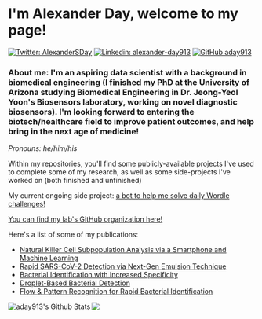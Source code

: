 # I'm Alexander Day, welcome to my page!  

[![Twitter: AlexanderSDay](https://img.shields.io/twitter/follow/AlexanderSDay?style=social)](https://twitter.com/AlexanderSDay)
[![Linkedin: alexander-day913](https://img.shields.io/badge/alexanderday913-blue?style=flat-square&logo=Linkedin&logoColor=white&link=https://www.linkedin.com/in/alexander-day913/)](https://www.linkedin.com/in/alexander-day913/)
[![GitHub aday913](https://img.shields.io/github/followers/aday913?label=follow&style=social)](https://github.com/aday913)

### About me: I'm an aspiring data scientist with a background in biomedical engineering (I finished my PhD at the University of Arizona studying Biomedical Engineering in Dr. Jeong-Yeol Yoon's Biosensors laboratory, working on novel diagnostic biosensors). I'm looking forward to entering the biotech/healthcare field to improve patient outcomes, and help bring in the next age of medicine!   

<em>Pronouns: he/him/his</em>  

Within my repositories, you'll find some publicly-available projects I've used to complete some of my research, as well as some side-projects I've worked on (both finished and unfinished)

My current ongoing side project: [a bot to help me solve daily Wordle challenges!](https://github.com/aday913/wordle-helper)

[You can find my lab's GitHub organization here!](https://github.com/yoon-bsl)  

Here's a list of some of my publications:
* [Natural Killer Cell Subpopulation Analysis via a Smartphone and Machine Learning](https://doi.org/10.1016/j.bios.2021.113916)
* [Rapid SARS-CoV-2 Detection via Next-Gen Emulsion Technique](https://doi.org/10.1016/j.bios.2021.113099)
* [Bacterial Identification with Increased Specificity](https://doi.org/10.1038/s41598-021-99200-4)
* [Droplet-Based Bacterial Detection](https://doi.org/10.1038/s41598-019-46028-8)  
* [Flow & Pattern Recognition for Rapid Bacterial Identification](https://doi.org/10.1016/j.bios.2021.113335)

<img align="left" alt="aday913's Github Stats" src="https://github-readme-stats.vercel.app/api?username=aday913&show_icons=true&hide_border=true&theme=chartreuse-dark&count_private=true" />
<img align = "left" src="https://github-readme-stats.vercel.app/api/top-langs/?username=aday913&hide_border=true&theme=chartreuse-dark" />  
